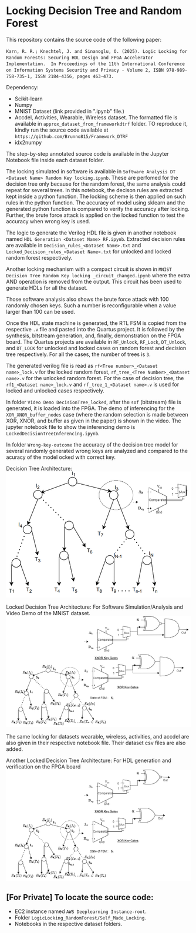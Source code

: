 # Locking Decision Tree and Random Forest

This repository contains the source code of the following paper:

`Karn, R. R.; Knechtel, J. and Sinanoglu, O. (2025). Logic Locking for Random Forests: Securing HDL Design and FPGA Accelerator Implementation.  In Proceedings of the 11th International Conference on Information Systems Security and Privacy - Volume 2, ISBN 978-989-758-735-1, ISSN 2184-4356, pages 463-473.`

Dependency: 
  - Scikit-learn
  - Numpy
  - MNIST Dataset (link provided in ".ipynb" file.)
  - Accdel, Activities, Wearable, Wireless dataset. The formatted file is available in `approx_dataset_from_frameworkdtrf` folder. TO reproduce it, kindly run the source code available at `https://github.com/Brunno815/Framework_DTRF`  
  - idx2numpy
    
The step-by-step annotated source code is available in the Jupyter Notebook file inside each dataset folder.  

The locking simulated in software is available in `Software Analysis DT <Dataset Name> Random Key locking.ipynb`. These are perfomed for the decision tree only because for the random forest, the same analysis could repeat for several trees. In this notebook, the decison rules are extracted kept inside a python function. The locking scheme is then applied on such rules in the python function. The accuracy of model using sklearn and the generated python function is compared to verify the accuracy after locking. Further, the brute force attack is applied on the locked function to test the accuracy when wrong key is used.

The logic to generate the Verilog HDL file is given in another notebook named `HDL Generation <Dataset Name> RF.ipynb`. Extracted decision rules are available in `Decision_rules_<Dataset Name>.txt` and `Locked_Decision_rules_<Dataset Name>.txt` for unlocked and locked random forest respectively.

Another locking mechanism with a compact circuit is shown in `MNIST Decision Tree Random Key locking _circuit_changed.ipynb` where the extra AND operation is removed from the output. This circuit has been used to generate HDLs for all the dataset.

Those software analysis also shows the brute force attack with 100 randomly chosen keys. Such a number is reconfigurable when a value larger than 100 can be used.

Once the HDL state machine is generated, the RTL FSM is copied from the respective `.v` file and pasted into the Quartus project. It is followed by the synthesis, bitstream generation, and, finally, demonstration on the FPGA board. The Quartus projects are available in `RF_Unlock`, `RF_Lock`, `DT_Unlock`, and `DT_LOCK` for unlocked and locked cases on random forest and decision tree respectively. For all the cases, the number of trees is `3`.

The generated verilog file is read as `rf<Tree number>_<Dataset name>_lock.v` for the locked random forest, `rf_tree_<Tree Number>_<Dataset name>.v` for the unlocked random forest.  For the case of decision tree, the `rf1_<Dataset name>_lock.v` and `rf_tree_1_<Dataset name>.v` is used for locked and unlocked cases respectively.

In folder `Video Demo DecisionTree_locked`, after the `sof` (bitstream) file is generated, it is loaded into the FPGA. The demo of inferencing for the  `XOR_XNOR_buffer_nodes` case (where the random selection is made between XOR, XNOR, and buffer as given in the paper) is shown in the video. The jupyter notebook file to show the inferencing demo is `LockedDecisionTreeInferencing.ipynb`. 

In folder `Wrong-key-outcome` the accuracy of the decision tree model for several randomly generated wrong keys are analyzed and compared to the acuracy of the model ocked with correct key.

Decision Tree Architecture:
![alt text](https://github.com/rkarn/Locking-DT-RF/blob/main/decision_tree_diagram.png)


Locked Decision Tree Architecture: For Software Simulation/Analysis and Video Demo of the MNIST dataset.
![alt text](https://github.com/rkarn/Locking-DT-RF/blob/main/Locked_decision_tree.png)

The same locking for datasets wearable, wireless, activities, and accdel are also given in their respective notebook file. Their dataset csv files are also added.

Another Locked Decision Tree Architecture: For HDL generation and verification on the FPGA board
![alt text](https://github.com/rkarn/Locking-DT-RF/blob/main/Locked_decision_tree_different_ckt.png)

## [For Private] To locate the source code: 
- EC2 instance named `AWS Deeplearning Instance-root`.
- Folder `LogicLocking_RandomForest/Self_Made_Locking`.
- Notebooks in the respective dataset folders.


